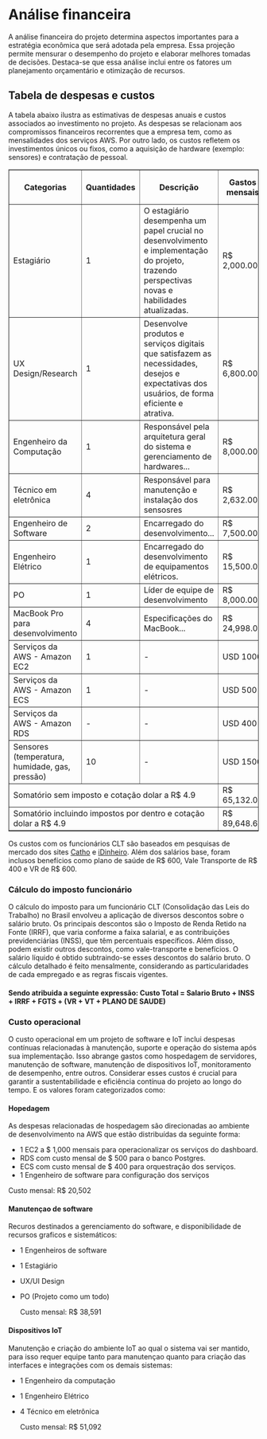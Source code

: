 # Análise financeira

A análise financeira do projeto determina aspectos importantes para a estratégia econômica que será adotada pela empresa. Essa projeção permite mensurar o desempenho do projeto e elaborar melhores tomadas de decisões. Destaca-se que essa análise inclui entre os fatores um planejamento orçamentário e otimização de recursos. 

## Tabela de despesas e custos

A tabela abaixo ilustra as estimativas de despesas anuais e custos associados ao investimento no projeto. As despesas se relacionam aos compromissos financeiros recorrentes que a empresa tem, como as mensalidades dos serviços AWS. Por outro lado, os custos refletem os investimentos únicos ou fixos, como a aquisição de hardware (exemplo: sensores) e contratação de pessoal.

<table border="1">
  <thead>
    <tr>
      <th>Categorias</th>
      <th>Quantidades</th>
      <th>Descrição</th>
      <th>Gastos mensais</th>
      <th>Valor CLT por funcionário</th>
      <th>Duração (Meses)</th>
      <th>Total Acumulado</th>
    </tr>
  </thead>
  <tbody>
    <tr>
      <td>Estagiário</td>
      <td>1</td>
      <td>
        O estagiário desempenha um papel crucial no desenvolvimento e implementação do projeto, trazendo perspectivas
        novas e habilidades atualizadas.
      </td>
      <td>R$ 2,000.00</td>
      <td>R$ 4,444.44</td>
      <td>12</td>
      <td>R$ 53,328.64</td>
    </tr>
    <tr>
      <td>UX Design/Research</td>
      <td>1</td>
      <td>
        Desenvolve produtos e serviços digitais que satisfazem as necessidades, desejos e expectativas dos usuários, de
        forma eficiente e atrativa.
      </td>
      <td>R$ 6,800.00</td>
      <td>R$ 10,297.00</td>
      <td>4</td>
      <td>R$ 41,188.00</td>
    </tr>
    <tr>
      <td>Engenheiro da Computação</td>
      <td>1</td>
      <td>Responsável pela arquitetura geral do sistema e gerenciamento de hardwares...</td>
      <td>R$ 8,000.00</td>
      <td>R$ 11,688</td>
      <td>12</td>
      <td>R$ 140,016.00</td>
    </tr>
    <tr>
      <td>Técnico em eletrônica</td>
      <td>4</td>
      <td>Responsável para manutenção e instalação dos sensosres</td>
      <td>R$ 2,632.00</td>
      <td>R$ 4,895.00</td>
      <td>12</td>
      <td>31,584.00</td>
    </tr>
    <tr>
      <td>Engenheiro de Software</td>
      <td>2</td>
      <td>Encarregado do desenvolvimento...</td>
      <td>R$ 7,500.00</td>
      <td>11,192.50</td>
      <td>12</td>
      <td>R$ 134,304</td>
    </tr>
      <tr>
      <td>Engenheiro Elétrico</td>
      <td>1</td>
      <td>Encarregado do desenvolvimento de equipamentos elétricos.</td>
      <td>R$ 15,500.00</td>
      <td>19,824.50</td>
      <td>12</td>
      <td>R$ 237,888</td>
    </tr>
    <tr>
      <td>PO</td>
      <td>1</td>
      <td>Líder de equipe de desenvolvimento</td>
      <td>R$ 8,000.00</td>
      <td>R$ 12,688</td>
      <td>12</td>
      <td>R$ 152,256.00</td>
    </tr>
    <tr>
      <td>MacBook Pro para desenvolvimento</td>
      <td>4</td>
      <td>Especificações do MacBook...</td>
      <td>R$ 24,998.00</td>
      <td>-</td>
      <td>-</td>
      <td>R$ 100,000</td>
    </tr>
     <tr>
      <td>Serviços da AWS - Amazon EC2</td>
      <td>1</td>
      <td>-</td>
      <td>USD 1000</td>
      <td>-</td>
      <td>12</td>
      <td>R$ 58,800.60</td>
    </tr>
       <tr>
      <td>Serviços da AWS - Amazon ECS</td>
      <td>1</td>
      <td>-</td>
      <td>USD 500</td>
      <td>-</td>
      <td>12</td>
      <td>R$ 29,400.00</td>
    </tr>
    <tr>
      <td>Serviços da AWS - Amazon RDS</td>
      <td>-</td>
      <td>-</td>
      <td>USD 400</td>
      <td>-</td>
      <td>12</td>
      <td>R$ 23,520.00</td>
    </tr>
     <tr>
      <td>Sensores (temperatura, humidade, gas, pressão)</td>
      <td>10</td>
      <td>-</td>
      <td>USD 1500</td>
      <td>-</td>
      <td>-</td>
      <td>R$ 73,500.00</td>
    </tr>
  </tbody>
  <tr>
    <td colspan="3">Somatório sem imposto e cotação dolar a R$ 4.9</td>
    <td>R$ 65,132.00</td>
    <td>-</td>
    <td>-</td>
    <td>R$ 781,584.00</td>
  </tr>
  <tr>
    <td colspan="3">Somatório incluindo impostos por dentro e cotação dolar a R$ 4.9</td>
    <td>R$ 89,648.66</td>
    <td>-</td>
    <td>-</td>
    <td>R$ 1,075,784.00</td>
  </tr>
</table>

Os custos com os funcionários CLT são baseados em pesquisas de mercado dos sites [Catho](https://paraempresas.catho.com.br/quanto-custa-um-funcionario-para-empresa/) e [iDinheiro](https://www.idinheiro.com.br/). Além dos salários base, foram inclusos benefícios como plano de saúde de R$ 600, Vale Transporte de R$ 400 e VR de R$ 600.
  
### Cálculo do imposto funcionário

O cálculo do imposto para um funcionário CLT (Consolidação das Leis do Trabalho) no Brasil envolveu a aplicação de diversos descontos sobre o salário bruto. Os principais descontos são o Imposto de Renda Retido na Fonte (IRRF), que varia conforme a faixa salarial, e as contribuições previdenciárias (INSS), que têm percentuais específicos. Além disso, podem existir outros descontos, como vale-transporte e benefícios. O salário líquido é obtido subtraindo-se esses descontos do salário bruto. O cálculo detalhado é feito mensalmente, considerando as particularidades de cada empregado e as regras fiscais vigentes.

#### Sendo atribuida a seguinte expressão: Custo Total = Salario Bruto + INSS + IRRF + FGTS + (VR + VT + PLANO DE SAUDE)

### Custo operacional
O custo operacional em um projeto de software e IoT inclui despesas contínuas relacionadas à manutenção, suporte e operação do sistema após sua implementação. Isso abrange gastos como hospedagem de servidores, manutenção de software, manutenção de dispositivos IoT, monitoramento de desempenho, entre outros. Considerar esses custos é crucial para garantir a sustentabilidade e eficiência contínua do projeto ao longo do tempo. E os valores foram categorizados como:

#### Hopedagem

As despesas relacionadas de hospedagem são direcionadas ao ambiente de desenvolvimento na AWS que estão distribuídas da seguinte forma:

- 1 EC2 a $ 1,000 mensais para operacionalizar os serviços do dashboard.
- RDS com custo mensal de $ 500 para o banco Postgres.
- ECS com custo mensal de $ 400 para orquestração dos serviços.
- 1 Engenheiro de software para configuração dos serviços

Custo mensal: R$ 20,502

#### Manutençao de software 

Recuros destinados a gerenciamento do software, e disponibilidade de recursos graficos e sistemáticos:

- 1 Engenheiros de software
- 1 Estagiário
- UX/UI Design
- PO (Projeto como um todo)

  Custo mensal: R$ 38,591

#### Dispositivos IoT
Manutenção e criação do ambiente IoT ao qual o sistema vai ser mantido, para isso requer equipe tanto para manutençao quanto para criação das interfaces e integrações com os demais sistemas:

- 1 Engenheiro da computação
- 1 Engenheiro Elétrico
- 4 Técnico em eletrônica

  Custo mensal: R$ 51,092

